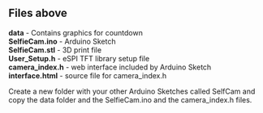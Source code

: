 
## Files above
**data** - Contains graphics for countdown  
**SelfieCam.ino** - Arduino Sketch  
**SelfieCam.stl** - 3D print file  
**User_Setup.h** - eSPI TFT library setup file  
**camera_index.h** - web interface included by Arduino Sketch  
**interface.html** - source file for camera_index.h  
  
Create a new folder with your other Arduino Sketches called SelfCam and copy the data folder and the SelfieCam.ino and the camera_index.h files.
